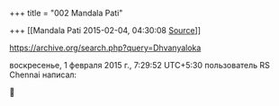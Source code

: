 +++
title = "002 Mandala Pati"

+++
[[Mandala Pati	2015-02-04, 04:30:08 [Source](https://groups.google.com/g/samskrita/c/-r2-3OBnV2A)]]



<https://archive.org/search.php?query=Dhvanyaloka>  
  
воскресенье, 1 февраля 2015 г., 7:29:52 UTC+5:30 пользователь RS Chennai написал:



